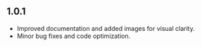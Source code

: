 ## 1.0.1
- Improved documentation and added images for visual clarity.
- Minor bug fixes and code optimization.